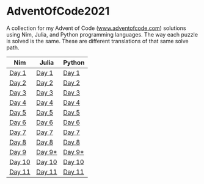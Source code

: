 # AdventOfCode2021
A collection for my Advent of Code (www.adventofcode.com) solutions using Nim, Julia, and Python programming languages. The way each puzzle is solved is the same. These are different translations of that same solve path.

| Nim | Julia | Python |
| --- | ----- | ------ |
| [Day 1](https://github.com/genius487/AdventOfCode2021/blob/main/day01/n21d01.nim) | [Day 1](https://github.com/genius487/AdventOfCode2021/blob/main/day01/j21d01.jl) | [Day 1](https://github.com/genius487/AdventOfCode2021/blob/main/day01/p21d01.py) |
| [Day 2](https://github.com/genius487/AdventOfCode2021/blob/main/day02/n21d02.nim) | [Day 2](https://github.com/genius487/AdventOfCode2021/blob/main/day02/j21d02.jl) | [Day 2](https://github.com/genius487/AdventOfCode2021/blob/main/day02/p21d02.py) |
| [Day 3](https://github.com/genius487/AdventOfCode2021/blob/main/day03/n21d03.nim) | [Day 3](https://github.com/genius487/AdventOfCode2021/blob/main/day03/j21d03.jl) | [Day 3](https://github.com/genius487/AdventOfCode2021/blob/main/day03/p21d03.py) |
| [Day 4](https://github.com/genius487/AdventOfCode2021/blob/main/day04/n21d04.nim) | [Day 4](https://github.com/genius487/AdventOfCode2021/blob/main/day04/j21d04.jl) | [Day 4](https://github.com/genius487/AdventOfCode2021/blob/main/day04/p21d04.py) |
| [Day 5](https://github.com/genius487/AdventOfCode2021/blob/main/day05/n21d05.nim) | [Day 5](https://github.com/genius487/AdventOfCode2021/blob/main/day05/j21d05.jl) | [Day 5](https://github.com/genius487/AdventOfCode2021/blob/main/day05/p21d05.py) |
| [Day 6](https://github.com/genius487/AdventOfCode2021/blob/main/day06/n21d06.nim) | [Day 6](https://github.com/genius487/AdventOfCode2021/blob/main/day06/j21d06.jl) | [Day 6](https://github.com/genius487/AdventOfCode2021/blob/main/day06/p21d06.py) |
| [Day 7](https://github.com/genius487/AdventOfCode2021/blob/main/day07/n21d07.nim) | [Day 7](https://github.com/genius487/AdventOfCode2021/blob/main/day07/j21d07.jl) | [Day 7](https://github.com/genius487/AdventOfCode2021/blob/main/day07/p21d07.py) |
| [Day 8](https://github.com/genius487/AdventOfCode2021/blob/main/day08/n21d08.nim) | [Day 8](https://github.com/genius487/AdventOfCode2021/blob/main/day08/j21d08.jl) | [Day 8](https://github.com/genius487/AdventOfCode2021/blob/main/day08/p21d08.py) |
| [Day 9](https://github.com/genius487/AdventOfCode2021/blob/main/day09/n21d09.nim) | [Day 9*](https://github.com/genius487/AdventOfCode2021/blob/main/day09/j21d09.jl) | [Day 9*](https://github.com/genius487/AdventOfCode2021/blob/main/day09/p21d09.py) | *Solved using a simpler method after epiphanies from completing Day 11 |
| [Day 10](https://github.com/genius487/AdventOfCode2021/blob/main/day10/n21d10.nim) | [Day 10](https://github.com/genius487/AdventOfCode2021/blob/main/day10/j21d10.jl) | [Day 10](https://github.com/genius487/AdventOfCode2021/blob/main/day10/p21d10.py) |
| [Day 11](https://github.com/genius487/AdventOfCode2021/blob/main/day11/n21d11.nim) | [Day 11](https://github.com/genius487/AdventOfCode2021/blob/main/day11/j21d11.jl) | [Day 11](https://github.com/genius487/AdventOfCode2021/blob/main/day11/p21d11.py) |
